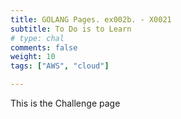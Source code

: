 ```yaml
---
title: GOLANG Pages. ex002b. - X0021
subtitle: To Do is to Learn
# type: chal
comments: false
weight: 10
tags: ["AWS", "cloud"]

---
```

This is the Challenge page
